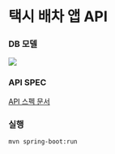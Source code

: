 # 택시 배차 앱 API 

### DB 모델
![](../document/model.png)

### API SPEC 

[API 스펙 문서](../document/api-spec.md)

### 실행
```shell script
mvn spring-boot:run
```

